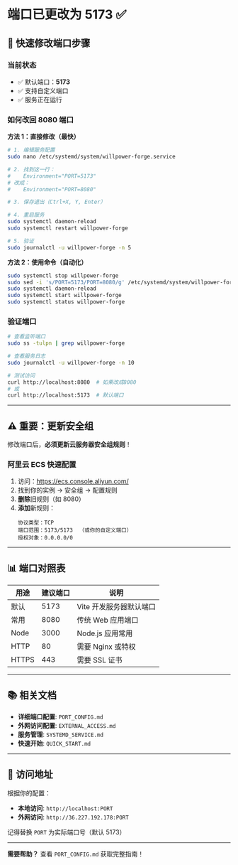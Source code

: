 # 端口已更改为 5173 ✅

## 🎯 快速修改端口步骤

### 当前状态
- ✅ 默认端口：**5173**
- ✅ 支持自定义端口
- ✅ 服务正在运行

### 如何改回 8080 端口

**方法 1：直接修改（最快）**

```bash
# 1. 编辑服务配置
sudo nano /etc/systemd/system/willpower-forge.service

# 2. 找到这一行：
#    Environment="PORT=5173"
# 改成：
#    Environment="PORT=8080"

# 3. 保存退出（Ctrl+X, Y, Enter）

# 4. 重启服务
sudo systemctl daemon-reload
sudo systemctl restart willpower-forge

# 5. 验证
sudo journalctl -u willpower-forge -n 5
```

**方法 2：使用命令（自动化）**

```bash
sudo systemctl stop willpower-forge
sudo sed -i 's/PORT=5173/PORT=8080/g' /etc/systemd/system/willpower-forge.service
sudo systemctl daemon-reload
sudo systemctl start willpower-forge
sudo systemctl status willpower-forge
```

### 验证端口

```bash
# 查看监听端口
sudo ss -tulpn | grep willpower-forge

# 查看服务日志
sudo journalctl -u willpower-forge -n 10

# 测试访问
curl http://localhost:8080  # 如果改成8080
# 或
curl http://localhost:5173  # 默认端口
```

---

## ⚠️ 重要：更新安全组

修改端口后，**必须更新云服务器安全组规则**！

### 阿里云 ECS 快速配置

1. 访问：https://ecs.console.aliyun.com/
2. 找到你的实例 → 安全组 → 配置规则
3. **删除**旧规则（如 8080）
4. **添加**新规则：
   ```
   协议类型：TCP
   端口范围：5173/5173  （或你的自定义端口）
   授权对象：0.0.0.0/0
   ```

---

## 📊 端口对照表

| 用途 | 建议端口 | 说明 |
|------|---------|------|
| 默认 | 5173 | Vite 开发服务器默认端口 |
| 常用 | 8080 | 传统 Web 应用端口 |
| Node | 3000 | Node.js 应用常用 |
| HTTP | 80 | 需要 Nginx 或特权 |
| HTTPS | 443 | 需要 SSL 证书 |

---

## 📚 相关文档

- **详细端口配置**: `PORT_CONFIG.md`
- **外网访问配置**: `EXTERNAL_ACCESS.md`
- **服务管理**: `SYSTEMD_SERVICE.md`
- **快速开始**: `QUICK_START.md`

---

## 🔗 访问地址

根据你的配置：

- **本地访问**: `http://localhost:PORT`
- **外网访问**: `http://36.227.192.178:PORT`

记得替换 `PORT` 为实际端口号（默认 5173）

---

**需要帮助？** 查看 `PORT_CONFIG.md` 获取完整指南！
